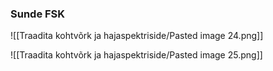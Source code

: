 ### Sunde FSK
![[Traadita kohtvõrk ja hajaspektriside/Pasted image 24.png]]

![[Traadita kohtvõrk ja hajaspektriside/Pasted image 25.png]]